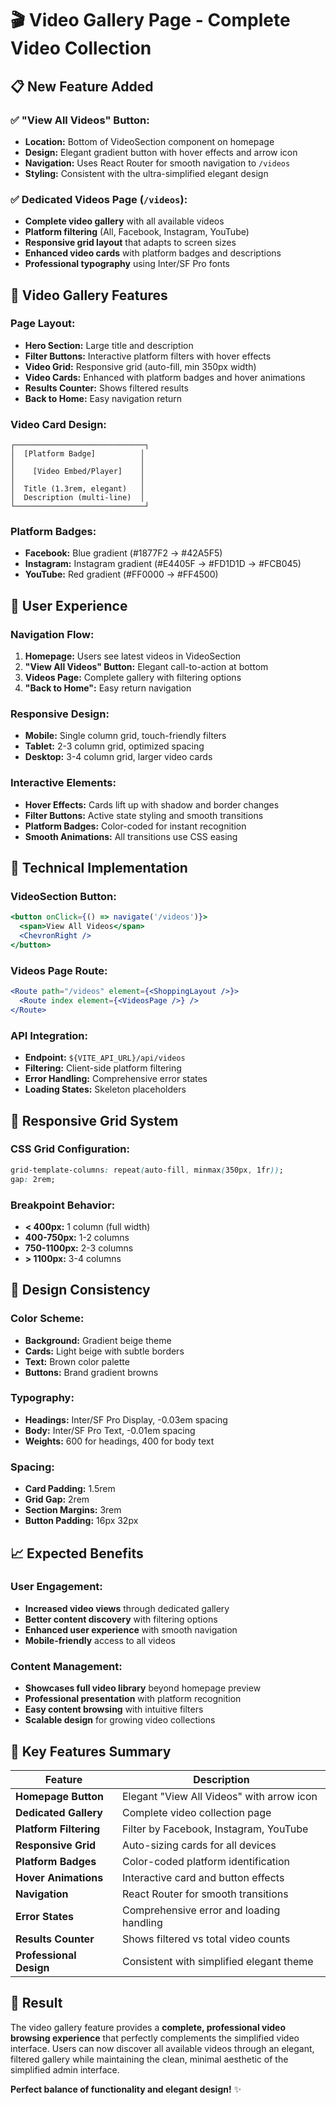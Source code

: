 # 🎬 Video Gallery Page - Complete Video Collection

## 📋 **New Feature Added**

### **✅ "View All Videos" Button:**
- **Location:** Bottom of VideoSection component on homepage
- **Design:** Elegant gradient button with hover effects and arrow icon
- **Navigation:** Uses React Router for smooth navigation to `/videos`
- **Styling:** Consistent with the ultra-simplified elegant design

### **✅ Dedicated Videos Page (`/videos`):**
- **Complete video gallery** with all available videos
- **Platform filtering** (All, Facebook, Instagram, YouTube)
- **Responsive grid layout** that adapts to screen sizes
- **Enhanced video cards** with platform badges and descriptions
- **Professional typography** using Inter/SF Pro fonts

## 🎨 **Video Gallery Features**

### **Page Layout:**
- **Hero Section:** Large title and description
- **Filter Buttons:** Interactive platform filters with hover effects
- **Video Grid:** Responsive grid (auto-fill, min 350px width)
- **Video Cards:** Enhanced with platform badges and hover animations
- **Results Counter:** Shows filtered results
- **Back to Home:** Easy navigation return

### **Video Card Design:**
```
┌─────────────────────────────┐
│  [Platform Badge]          │
│                            │
│    [Video Embed/Player]    │
│                            │
│  Title (1.3rem, elegant)   │
│  Description (multi-line)  │
└─────────────────────────────┘
```

### **Platform Badges:**
- **Facebook:** Blue gradient (#1877F2 → #42A5F5)
- **Instagram:** Instagram gradient (#E4405F → #FD1D1D → #FCB045)
- **YouTube:** Red gradient (#FF0000 → #FF4500)

## 🚀 **User Experience**

### **Navigation Flow:**
1. **Homepage:** Users see latest videos in VideoSection
2. **"View All Videos" Button:** Elegant call-to-action at bottom
3. **Videos Page:** Complete gallery with filtering options
4. **"Back to Home":** Easy return navigation

### **Responsive Design:**
- **Mobile:** Single column grid, touch-friendly filters
- **Tablet:** 2-3 column grid, optimized spacing
- **Desktop:** 3-4 column grid, larger video cards

### **Interactive Elements:**
- **Hover Effects:** Cards lift up with shadow and border changes
- **Filter Buttons:** Active state styling and smooth transitions
- **Platform Badges:** Color-coded for instant recognition
- **Smooth Animations:** All transitions use CSS easing

## 🎯 **Technical Implementation**

### **VideoSection Button:**
```jsx
<button onClick={() => navigate('/videos')}>
  <span>View All Videos</span>
  <ChevronRight />
</button>
```

### **Videos Page Route:**
```jsx
<Route path="/videos" element={<ShoppingLayout />}>
  <Route index element={<VideosPage />} />
</Route>
```

### **API Integration:**
- **Endpoint:** `${VITE_API_URL}/api/videos`
- **Filtering:** Client-side platform filtering
- **Error Handling:** Comprehensive error states
- **Loading States:** Skeleton placeholders

## 📱 **Responsive Grid System**

### **CSS Grid Configuration:**
```css
grid-template-columns: repeat(auto-fill, minmax(350px, 1fr));
gap: 2rem;
```

### **Breakpoint Behavior:**
- **< 400px:** 1 column (full width)
- **400-750px:** 1-2 columns
- **750-1100px:** 2-3 columns  
- **> 1100px:** 3-4 columns

## 🎨 **Design Consistency**

### **Color Scheme:**
- **Background:** Gradient beige theme
- **Cards:** Light beige with subtle borders
- **Text:** Brown color palette
- **Buttons:** Brand gradient browns

### **Typography:**
- **Headings:** Inter/SF Pro Display, -0.03em spacing
- **Body:** Inter/SF Pro Text, -0.01em spacing
- **Weights:** 600 for headings, 400 for body text

### **Spacing:**
- **Card Padding:** 1.5rem
- **Grid Gap:** 2rem
- **Section Margins:** 3rem
- **Button Padding:** 16px 32px

## 📈 **Expected Benefits**

### **User Engagement:**
- **Increased video views** through dedicated gallery
- **Better content discovery** with filtering options
- **Enhanced user experience** with smooth navigation
- **Mobile-friendly** access to all videos

### **Content Management:**
- **Showcases full video library** beyond homepage preview
- **Professional presentation** with platform recognition
- **Easy content browsing** with intuitive filters
- **Scalable design** for growing video collections

## 🌟 **Key Features Summary**

| Feature | Description |
|---------|-------------|
| **Homepage Button** | Elegant "View All Videos" with arrow icon |
| **Dedicated Gallery** | Complete video collection page |
| **Platform Filtering** | Filter by Facebook, Instagram, YouTube |
| **Responsive Grid** | Auto-sizing cards for all devices |
| **Platform Badges** | Color-coded platform identification |
| **Hover Animations** | Interactive card and button effects |
| **Navigation** | React Router for smooth transitions |
| **Error States** | Comprehensive error and loading handling |
| **Results Counter** | Shows filtered vs total video counts |
| **Professional Design** | Consistent with simplified elegant theme |

## 🎉 **Result**

The video gallery feature provides a **complete, professional video browsing experience** that perfectly complements the simplified video interface. Users can now discover all available videos through an elegant, filtered gallery while maintaining the clean, minimal aesthetic of the simplified admin interface.

**Perfect balance of functionality and elegant design!** ✨
